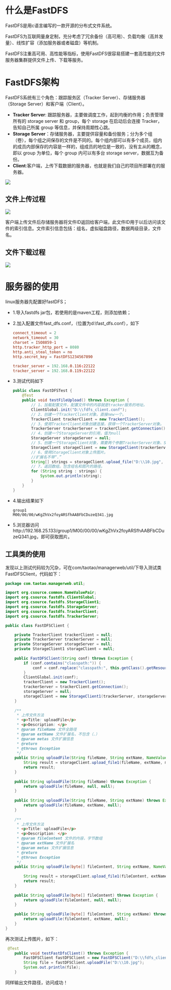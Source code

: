 # 什么是FastDFS

FastDFS是用c语言编写的一款开源的分布式文件系统。

FastDFS为互联网量身定制，充分考虑了冗余备份（高可用）、负载均衡（高并发量）、线性扩容（添加服务器或者磁盘）等机制。

FastDFS注重高可用、高性能等指标，使用FastDFS很容易搭建一套高性能的文件服务器集群提供文件上传、下载等服务。

# FastDFS架构

FastDFS系统有三个角色：跟踪服务区（Tracker Server）、存储服务器（Storage Server）和客户端（Client）。

- **Tracker Server**: 跟踪服务器，主要做调度工作，起到均衡的作用；负责管理所有的 storage server
  和 group，每个 storage 在启动后会连接 Tracker，告知自己所属 group 等信息，并保持周期性心跳。
- **Storage Server**：存储服务器，主要提供容量和备份服务；分为多个组（卷），每个组之间保存的文件是不同的。每个组内部可以有多个成员，组内的成员内部保存的内容是一样的，组成员的地位是一致的，没有主从的概念，即以 group 为单位，每个 group 内可以有多台 storage server，数据互为备份。
- **Client**:客户端，上传下载数据的服务器，也就是我们自己的项目所部署在的服务器。

![](D:\Work\TyporaNotes\note\JavaEE\ssm-taotao\pict\FastDFS架构.png)

## 文件上传过程

![](D:\Work\TyporaNotes\note\JavaEE\ssm-taotao\pict\文件上传的流程.png)

客户端上传文件后存储服务器将文件ID返回给客户端，此文件ID用于以后访问该文件的索引信息。文件索引信息包括：组名，虚拟磁盘路径，数据两级目录，文件名。

## 文件下载过程

![](D:\Work\TyporaNotes\note\JavaEE\ssm-taotao\pict\文件下载的流程.png)



# 服务器的使用

linux服务器先配置好fastDFS；

* 1.导入fastdfs jar包，若使用的是maven工程，则添加依赖；

* 2.加入配置文件fast_dfs.conf，（位置为d:\fast_dfs.conf），如下

  ```conf
  connect_timeout = 2
  network_timeout = 30
  charset = ISO8859-1
  http.tracker_http_port = 8080
  http.anti_steal_token = no
  http.secret_key = FastDFS1234567890
  
  tracker_server = 192.168.0.116:22122
  tracker_server = 192.168.0.119:22122
  ```

* 3.测试代码如下

  ```java
  public class FastDFSTest {
      @Test
      public void testFileUpload() throws Exception {
          // 1、加载配置文件，配置文件中的内容就是tracker服务的地址。
          ClientGlobal.init("D:\\fdfs_client.conf");
          // 2、创建一个TrackerClient对象。直接new一个。
          TrackerClient trackerClient = new TrackerClient();
          // 3、使用TrackerClient对象创建连接，获得一个TrackerServer对象。
          TrackerServer trackerServer = trackerClient.getConnection();
          // 4、创建一个StorageServer的引用，值为null
          StorageServer storageServer = null;
          // 5、创建一个StorageClient对象，需要两个参数TrackerServer对象、StorageServer的引用
          StorageClient storageClient = new StorageClient(trackerServer, storageServer);
          // 6、使用StorageClient对象上传图片。
          //扩展名不带“.”
          String[] strings = storageClient.upload_file("D:\\10.jpg", "jpg", null);
          // 7、返回数组。包含组名和图片的路径。
          for (String string : strings) {
              System.out.println(string);
          }
      }
  }
  ```

* 4.输出结果如下

  ```text
  group1
  M00/00/00/wKgZhVx2foyARSfhAABFbCDuzeQ341.jpg
  ```

* 5.浏览器访问http://192.168.25.133/group1/M00/00/00/wKgZhVx2foyARSfhAABFbCDuzeQ341.jpg，即可获取图片。

## 工具类的使用

发现以上测试代码较为冗杂，可在com/taotao/managerweb/util/下导入测试类FastDFSClient，代码如下：

```java
package com.taotao.managerweb.util;

import org.csource.common.NameValuePair;
import org.csource.fastdfs.ClientGlobal;
import org.csource.fastdfs.StorageClient1;
import org.csource.fastdfs.StorageServer;
import org.csource.fastdfs.TrackerClient;
import org.csource.fastdfs.TrackerServer;

public class FastDFSClient {

	private TrackerClient trackerClient = null;
	private TrackerServer trackerServer = null;
	private StorageServer storageServer = null;
	private StorageClient1 storageClient = null;
	
	public FastDFSClient(String conf) throws Exception {
		if (conf.contains("classpath:")) {
			conf = conf.replace("classpath:", this.getClass().getResource("/").getPath());
		}
		ClientGlobal.init(conf);
		trackerClient = new TrackerClient();
		trackerServer = trackerClient.getConnection();
		storageServer = null;
		storageClient = new StorageClient1(trackerServer, storageServer);
	}
	
	/**
	 * 上传文件方法
	 * <p>Title: uploadFile</p>
	 * <p>Description: </p>
	 * @param fileName 文件全路径
	 * @param extName 文件扩展名，不包含（.）
	 * @param metas 文件扩展信息
	 * @return
	 * @throws Exception
	 */
	public String uploadFile(String fileName, String extName, NameValuePair[] metas) throws Exception {
		String result = storageClient.upload_file1(fileName, extName, metas);
		return result;
	}
	
	public String uploadFile(String fileName) throws Exception {
		return uploadFile(fileName, null, null);
	}
	
	public String uploadFile(String fileName, String extName) throws Exception {
		return uploadFile(fileName, extName, null);
	}
	
	/**
	 * 上传文件方法
	 * <p>Title: uploadFile</p>
	 * <p>Description: </p>
	 * @param fileContent 文件的内容，字节数组
	 * @param extName 文件扩展名
	 * @param metas 文件扩展信息
	 * @return
	 * @throws Exception
	 */
	public String uploadFile(byte[] fileContent, String extName, NameValuePair[] metas) throws Exception {
		
		String result = storageClient.upload_file1(fileContent, extName, metas);
		return result;
	}
	
	public String uploadFile(byte[] fileContent) throws Exception {
		return uploadFile(fileContent, null, null);
	}
	
	public String uploadFile(byte[] fileContent, String extName) throws Exception {
		return uploadFile(fileContent, extName, null);
	}
}

```

再次测试上传图片，如下：

```java
 @Test
    public void testFastDfsClient() throws Exception {
        FastDFSClient fastDFSClient = new FastDFSClient("D:\\fdfs_client.conf");
        String file = fastDFSClient.uploadFile("D:\\10.jpg");
        System.out.println(file);
    }
```

同样输出文件路径，访问成功！

